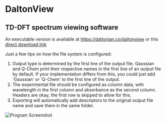 # DaltonView
## TD-DFT spectrum viewing software

An executable version is available at https://daltonian.co/daltonview or this [direct download link](http://u.pc.cd/CjHotalK)

Just a few tips on how the file system is configured:
1. Output type is determined by the first line of the output file. Gaussian and Q-Chem print their respective names in the first line of an output file by default. If your implementation differs from this, you could just add 'Gaussian' or 'Q-Chem' to the first line of the output.
2. The experimental file should be configured as column data, with wavelength in the first column and absorbance as the second column. Headers are okay, the first row is skipped to allow for this.
3. Exporting will automatically add descriptors to the original output file name and save them in the same folder.



<img src="https://daltonian.co/images/daltonview_screenshot.png"
     alt="Program Screenshot"
     style="float: middle;" />
